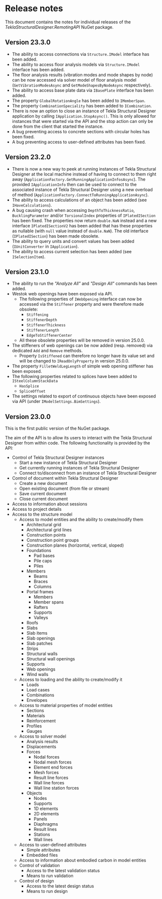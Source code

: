 # Release notes

This document contains the notes for individual releases of the _TeklaStructuralDesigner.RemotingAPI_ NuGet package.

## Version 23.3.0

* The ability to access connections via `Structure.IModel` interface has been added.
* The ability to access floor analysis models via `Structure.IModel` interface has been added.
* The floor analysis results (vibration modes and mode shapes by node) can be now accessed via solver model of floor analysis model (`GetVibrationModesAsync` and `GetModeShapesByNodeAsync` respectively).
* The ability to access base plate data via `IBasePlate` interface has been added.
* The property `GlobalRotationAngle` has been added to `IMemberSpan`.
* The property `CombinationSpeciality` has been added to `ICombination`.
* There is now an option to close an instance of Tekla Structural Designer application by calling `IApplication.StopAsync()`. This is only allowed for instances that were started via the API and the stop action can only be done from the client that started the instance.
* A bug preventing access to concrete sections with circular holes has been fixed.
* A bug preventing access to user-defined attributes has been fixed.

## Version 23.2.0

* There is now a new way to peek at running instances of Tekla Structural Designer at the local machine instead of having to connect to them right away (`ApplicationFactory.GetRunningApplicationInfosAsync`). The provided `IApplicationInfo` then can be used to connect to the associated instance of Tekla Structural Designer using a new overload of method (`ApplicationFactory.ConnectToRunningApplicationAsync`).
* The ability to access calculations of an object has been added (see `IHaveCalculations`).
* A bug causing crash when accessing `DepthToThicknessRatio`, `BucklingParameter` and/or `TorsionalIndex` properties of `IPlatedISection` has been fixed. The properties now return `double.NaN` instead and a new interface `IPlatedISectionV2` has been added that has these properties as nullable (with `null` value instead of `double.NaN`). The old interface (`IPlatedISection`) has been made obsolete.
* The ability to query units and convert values has been added (`IUnitConverter` in `IApplication`).
* The ability to access current selection has been added (see `ISelectionItem`).

## Version 23.1.0

* The ability to run the _"Analyze All"_ and _"Design All"_ commands has been added.
* Westok web openings have been exposed via API.
  * The following properties of `IWebOpening` interface can now be accessed via the `Stiffener` property and were therefore made obsolete:
    * `Stiffening`
    * `StiffenerDepth`
    * `StiffenerThickness`
    * `StiffenerLength`
    * `EdgeToStiffenerCenter`
  * All these obsolete properties will be removed in version 25.0.0.
* The stiffeners of web openings can be now added (resp. removed) via dedicated `Add` and `Remove` methods.
  * Property `IsStiffened` can therefore no longer have its value set and will be changed to `IReadOnlyProperty` in version 25.0.0.
* The property `FilletWeldLegLength` of simple web opening stiffener has been exposed.
* The following properties related to splices have been added to `ISteelColumnStackData`
  * `HasSplice`
  * `SpliceOffset`
* The settings related to export of continuous objects have been exposed via API (under `IModelSettings.BimSettings`).

## Version 23.0.0

This is the first public version of the NuGet package.

The aim of the API is to allow its users to interact with the Tekla Structural Designer from within code. The following functionality is provided by the API:
* Control of Tekla Structural Designer instances
  * Start a new instance of Tekla Structural Designer
  * Get currently running instances of Tekla Structural Designer
  * Connect to/disconnect from an instance of Tekla Structural Designer
* Control of document within Tekla Structural Designer
  * Create a new document
  * Open existing document (from file or stream)
  * Save current document
  * Close current document
* Access to information about sessions
* Access to project details
* Access to the structure model
  * Access to model entities and the ability to create/modify them
    * Architectural grid
    * Architectural grid lines
    * Construction points
    * Construction point groups
    * Construction planes (horizontal, vertical, sloped)
    * Foundations
      * Pad bases
      * Pile caps
      * Piles
    * Members
      * Beams
      * Braces
      * Columns
    * Portal frames
      * Members
      * Member spans
      * Rafters
      * Supports
      * Valleys
    * Roofs
    * Slabs
    * Slab items
    * Slab openings
    * Slab patches
    * Strips
    * Structural walls
    * Structural wall openings
    * Supports
    * Web openings
    * Wind walls
  * Access to loading and the ability to create/modify it
    * Loads
    * Load cases
    * Combinations
    * Envelopes
  * Access to material properties of model entities
    * Sections
    * Materials
    * Reinforcement
    * Profiles
    * Gauges
  * Access to solver model
    * Analysis results
    * Displacements
    * Forces
      * Nodal forces
      * Nodal mesh forces
      * Element end forces
      * Mesh forces
      * Result line forces
      * Wall line forces
      * Wall line station forces
    * Objects
      * Nodes
      * Supports
      * 1D elements
      * 2D elements
      * Panels
      * Diaphragms
      * Result lines
      * Stations
      * Wall lines
  * Access to user-defined attributes
    * Simple attributes
    * Embedded files
  * Access to information about embodied carbon in model entities
  * Control of validation
    * Access to the latest validation status
    * Means to run validation
  * Control of design
    * Access to the latest design status
    * Means to run design
